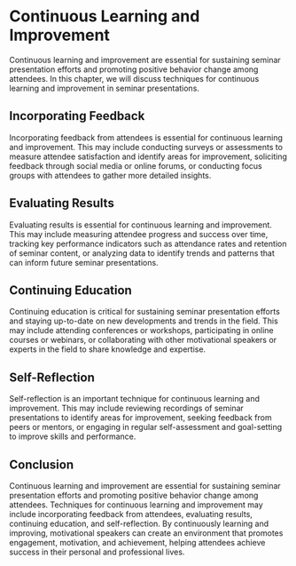 # Continuous Learning and Improvement

Continuous learning and improvement are essential for sustaining seminar presentation efforts and promoting positive behavior change among attendees. In this chapter, we will discuss techniques for continuous learning and improvement in seminar presentations.

Incorporating Feedback
----------------------

Incorporating feedback from attendees is essential for continuous learning and improvement. This may include conducting surveys or assessments to measure attendee satisfaction and identify areas for improvement, soliciting feedback through social media or online forums, or conducting focus groups with attendees to gather more detailed insights.

Evaluating Results
------------------

Evaluating results is essential for continuous learning and improvement. This may include measuring attendee progress and success over time, tracking key performance indicators such as attendance rates and retention of seminar content, or analyzing data to identify trends and patterns that can inform future seminar presentations.

Continuing Education
--------------------

Continuing education is critical for sustaining seminar presentation efforts and staying up-to-date on new developments and trends in the field. This may include attending conferences or workshops, participating in online courses or webinars, or collaborating with other motivational speakers or experts in the field to share knowledge and expertise.

Self-Reflection
---------------

Self-reflection is an important technique for continuous learning and improvement. This may include reviewing recordings of seminar presentations to identify areas for improvement, seeking feedback from peers or mentors, or engaging in regular self-assessment and goal-setting to improve skills and performance.

Conclusion
----------

Continuous learning and improvement are essential for sustaining seminar presentation efforts and promoting positive behavior change among attendees. Techniques for continuous learning and improvement may include incorporating feedback from attendees, evaluating results, continuing education, and self-reflection. By continuously learning and improving, motivational speakers can create an environment that promotes engagement, motivation, and achievement, helping attendees achieve success in their personal and professional lives.

